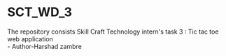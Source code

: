 # SCT_WD_3
The repository consists Skill Craft Technology intern's task 3 : Tic tac toe web application
<br> - Author-Harshad zambre
